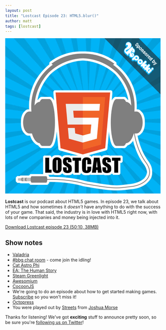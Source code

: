 ```yaml
---
layout: post
title: "Lostcast Episode 23: HTML5.blur()"
author: matt
tags: [lostcast]
---
```

<div class="full-frame">
	<img alt="Lostcast logo" src="/media/images/lostcast/custom/pokki.png">
</div>

**Lostcast** is our podcast about HTML5 games. In episode 23, we talk about HTML5 and how sometimes it _doesn't_ have anything to do with the success of your game. That said, the industry is in love with HTML5 right now, with lots of new companies and money being injected into it.

<a class="download-podcast" href="http://media.lostdecadegames.com/lostcast/lostcast_episode_23_html5_blur.mp3">
	Download Lostcast episode 23 (50:10, 38MB)
</a>

## Show notes

* [Valadria](https://github.com/richtaur/Valadria)
* [#bbg chat room](http://hashbbg.com/) - come join the idling!
* [Cat Astro Phi](http://www.photonstorm.com/games/cat-astro-phi)
* [EA: The Human Story](http://ea-spouse.livejournal.com/274.html)
* [Steam Greenlight](http://steamcommunity.com/greenlight/)
* [Awesomium](http://awesomium.com/)
* [CocoonJS](http://ludei.com/tech/cocoonjs)
* We're going to do an episode about how to get started making games. [Subscribe](http://feeds.feedburner.com/lostdecadegames/lostcast) so you won't miss it!
* [Octopress](http://octopress.org/)
* You were played out by [Streets](http://joshuamorse.bandcamp.com/track/streets) from [Joshua Morse](http://jmflava.com/)

Thanks for listening! We've got **exciting** stuff to announce pretty soon, so be sure you're [following us on Twitter](https://twitter.com/LostDecadeGames)!
